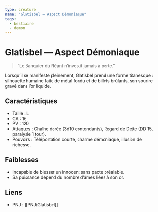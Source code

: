 ```yaml
---
type: creature
name: "Glatisbel — Aspect Démoniaque"
tags:
  - bestiaire
  - demon
---
```


# Glatisbel — Aspect Démoniaque

> “Le Banquier du Néant n’investit jamais à perte.”

Lorsqu’il se manifeste pleinement, Glatisbel prend une forme titanesque : silhouette humaine faite de métal fondu et de billets brûlants, son sourire gravé dans l’or liquide.

## Caractéristiques
- Taille : L  
- CA : 16  
- PV : 120  
- Attaques : Chaîne dorée (3d10 contondants), Regard de Dette (DD 15, paralysie 1 tour).  
- Pouvoirs : Téléportation courte, charme démoniaque, illusion de richesse.

## Faiblesses
- Incapable de blesser un innocent sans pacte préalable.  
- Sa puissance dépend du nombre d’âmes liées à son or.

## Liens
- PNJ : [[PNJ/Glatisbel]]

